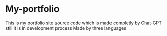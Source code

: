# My-portfolio
This is my portfolio site source code which is made completly by Chat-GPT
still it is in development process
Made by three languages
